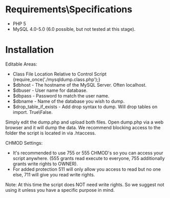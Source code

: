 # Requirements\Specifications #
  * PHP 5
  * MySQL 4.0-5.0 (6.0 possible, but not tested at this stage).


# Installation #

Editable Areas:
  * Class File Location Relative to Control Script {require\_once('./mysqldump.class.php');}
  * $dbhost - The hostname of the MySQL Server. Often localhost.
  * $dbuser - User name for database.
  * $dbpass - Password to match the user name.
  * $dbname - Name of the database you wish to dump.
  * $drop\_table\_if\_exists - Add drop syntax to dump. Will drop tables on import. True\False.

Simply edit the dump.php and upload both files. Open dump.php via a web browser and it will dump the data. We recommend blocking access to the folder the script is located in via .htaccess.

CHMOD Settings:
  * It's recommended to use 755 or 555 CHMOD's so you can access your script anywhere. (555 grants read execute to everyone, 755 additionally grants write rights to OWNER).
  * For added protection 511 will only allow you access to read but no one else, 711 will give you read write rights.

Note: At this time the script does NOT need write rights. So we suggest not using it unless you have a specific purpose in mind.
